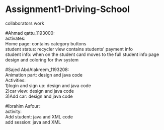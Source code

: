 # Assignment1-Driving-School

collaborators work

#Ahmad qattu_1193000:<br>
activates:<br>
Home page: contains category buttons<br>
student status: recycler view contains students' payment info <br>
student info: when on the student card moves to the full student info page<br>
design and coloring for thw system<br>

#Sajed AbdAlakreem_1193208:<br>
Animation part: design and java code<br>
Activities:<br>
1)login and sign up: design and java code<br>
2)car view: design and java code<br>
3)Add car: design and java code<br>

#Ibrahim Asfour:<br>
activity:<br>
Add student: java and XML code<br>
add session: java and XML<br>
